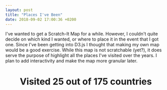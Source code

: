 ```yaml
---
layout: post
title: "Places I've Been"
date: 2018-09-02 17:00:36 +0200
---
```


<head>
    <script src="http://d3js.org/d3.v4.min.js" charset="utf-8"></script>
</head>

I've wanted to get a Scratch-It Map for a while. However, I couldn't quite decide on which kind I wanted, or where to place it in the event that I got one. Since I've been getting into D3.js I thought that making my own map would be a good exercise. While this map is not scratchable (yet?), it does serve the purpose of highlight all the places I've visited over the years. I plan to add interactivity and make the map more granular later.

<center>
    <h1 id="vizTitle">Visited <span class="been">25</span> out of <span class="notBeen">175</span> countries</h1>
</center>

<center><div class="svg-container" id='places-ive-been'></div></center>
<script type='text/javascript'  src='../../../../js/places-ive-been/places-ive-been.js'></script>

<div id="countryListContainer"></div>

<link rel="stylesheet" href="../../../../css/places-ive-been.css">